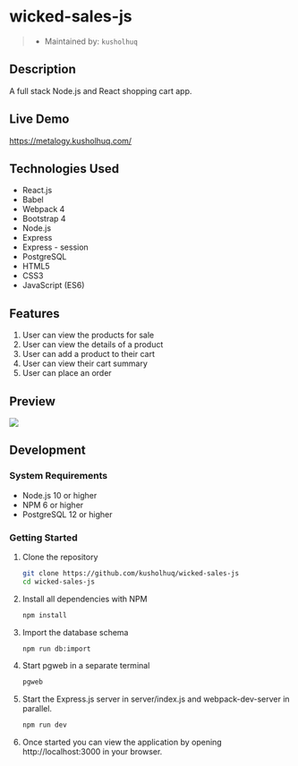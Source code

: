# wicked-sales-js
> - Maintained by: `kusholhuq`

## Description
A full stack Node.js and React shopping cart app.

## Live Demo
https://metalogy.kusholhuq.com/


## Technologies Used
  - React.js
  - Babel
  - Webpack 4
  - Bootstrap 4
  - Node.js
  - Express
  - Express - session
  - PostgreSQL
  - HTML5
  - CSS3
  - JavaScript (ES6)


  ## Features
 1. User can view the products for sale
 1. User can view the details of a product
 1. User can add a product to their cart
 1. User can view their cart summary
 1. User can place an order

 ## Preview
 <img src="./server/public/images/metGif.gif">

 ## Development
 ### System Requirements
 - Node.js 10 or higher
 - NPM 6 or higher
 - PostgreSQL 12 or higher
 ### Getting Started
 1. Clone the repository
    ``` bash
    git clone https://github.com/kusholhuq/wicked-sales-js
    cd wicked-sales-js
    ```
 1. Install all dependencies with NPM
    ``` bash
    npm install
    ```
 1. Import the database schema
    ``` bash
    npm run db:import
    ```
 1. Start pgweb in a separate terminal
    ``` bash
    pgweb
    ```
 1. Start the Express.js server in server/index.js and webpack-dev-server in parallel.
    ``` bash
    npm run dev
    ```
 1. Once started you can view the application by opening http://localhost:3000 in your browser.
